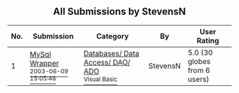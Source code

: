﻿<div align="center">

## All Submissions by StevensN

</div>

No.  | Submission | Category | By   | User Rating
---- | ---------- | -------- | ---- | -----------
1 | [MySql Wrapper<br /><sup>2003-06-09 15:05:46</sup>](https://github.com/Planet-Source-Code/stevensn-mysql-wrapper__1-46714) | [Databases/ Data Access/ DAO/ ADO<br /><sup>Visual Basic</sup>](../ByCategory/databases-data-access-dao-ado__1-6.md) | StevensN | 5.0 (30 globes from 6 users)
